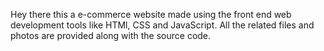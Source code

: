 Hey there this a e-commerce website made using the front end web development tools like HTMl, CSS and JavaScript.
All the related files and photos are provided along with the source code.
